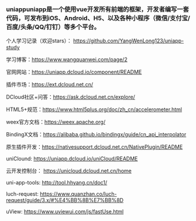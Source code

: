### uniappuniapp是一个使用vue开发所有前端的框架，开发者编写一套代码，可发布到iOS、Android、H5、以及各种小程序（微信/支付宝/百度/头条/QQ/钉钉）等多个平台。

个人学习记录（欢迎stars）： <https://github.com/YangWenLong123/uniapp-study>

学习博客：<https://www.wangquanwei.com/page/2>

官网网站：<https://uniapp.dcloud.io/component/README>

插件市场：<https://ext.dcloud.net.cn/>

DCloud社区+问答：<https://ask.dcloud.net.cn/explore/>

HTML5+规范：<https://www.html5plus.org/doc/zh_cn/accelerometer.html>

weex官方文档：<https://weex.apache.org/>

BindingX文档：<https://alibaba.github.io/bindingx/guide/cn_api_interpolator>

原生插件开发：<https://nativesupport.dcloud.net.cn/NativePlugin/README>

uniClound: <https://uniapp.dcloud.io/uniCloud/README>

云开发控制台： <https://unicloud.dcloud.net.cn/home>

uni-app-tools: <http://tool.hhyang.cn/doc1/>

luch-request: <https://www.quanzhan.co/luch-request/guide/3.x/#%E4%BB%8B%E7%BB%8D>

uView: <https://www.uviewui.com/js/fastUse.html>